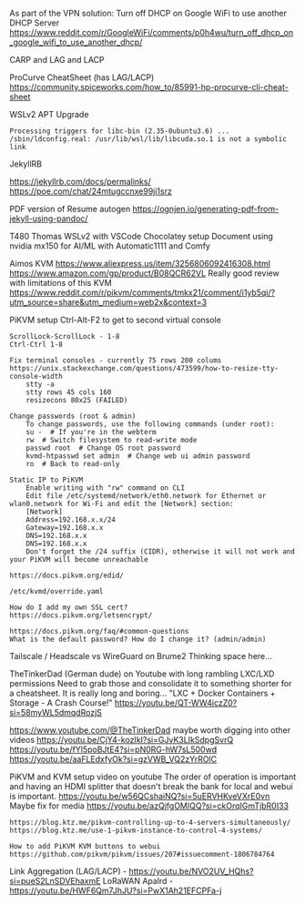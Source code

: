 As part of the VPN solution:
    Turn off DHCP on Google WiFi to use another DHCP Server
    https://www.reddit.com/r/GoogleWiFi/comments/p0h4wu/turn_off_dhcp_on_google_wifi_to_use_another_dhcp/

CARP and LAG and LACP

ProCurve CheatSheet (has LAG/LACP)
https://community.spiceworks.com/how_to/85991-hp-procurve-cli-cheat-sheet


WSLv2 APT Upgrade

```
Processing triggers for libc-bin (2.35-0ubuntu3.6) ...
/sbin/ldconfig.real: /usr/lib/wsl/lib/libcuda.so.1 is not a symbolic link
```

JekyllRB

https://jekyllrb.com/docs/permalinks/
https://poe.com/chat/24mtugccnxe99ji1srz

PDF version of Resume autogen
https://ognjen.io/generating-pdf-from-jekyll-using-pandoc/

T480 Thomas
    WSLv2 with VSCode
    Chocolatey setup
    Document using nvidia mx150 for AI/ML with Automatic1111 and Comfy

Aimos KVM
    https://www.aliexpress.us/item/3256806092416308.html
    https://www.amazon.com/gp/product/B08QCR62VL
        Really good review with limitations of this KVM
    https://www.reddit.com/r/pikvm/comments/tmkx21/comment/i1yb5qi/?utm_source=share&utm_medium=web2x&context=3

PiKVM setup
    Ctrl-Alt-F2 to get to second virtual console
    
    ScrollLock-ScrollLock - 1-8
    Ctrl-Ctrl 1-8

    Fix terminal consoles - currently 75 rows 200 colums
    https://unix.stackexchange.com/questions/473599/how-to-resize-tty-console-width
        stty -a
        stty rows 45 cols 160
        resizecons 80x25 (FAILED)

    Change passwords (root & admin)
        To change passwords, use the following commands (under root):
        su -  # If you're in the webterm
        rw  # Switch filesystem to read-write mode
        passwd root  # Change OS root password
        kvmd-htpasswd set admin  # Change web ui admin password
        ro  # Back to read-only

    Static IP to PiKVM
        Enable writing with "rw" command on CLI
        Edit file /etc/systemd/network/eth0.network for Ethernet or wlan0.network for Wi-Fi and edit the [Network] section:
        [Network]
        Address=192.168.x.x/24
        Gateway=192.168.x.x
        DNS=192.168.x.x
        DNS=192.168.x.x
        Don't forget the /24 suffix (CIDR), otherwise it will not work and your PiKVM will become unreachable

    https://docs.pikvm.org/edid/

    /etc/kvmd/override.yaml

    How do I add my own SSL cert?
    https://docs.pikvm.org/letsencrypt/

    https://docs.pikvm.org/faq/#common-questions
    What is the default password? How do I change it? (admin/admin)

Tailscale / Headscale vs WireGuard on Brume2
    Thinking space here...

TheTinkerDad (German dude) on Youtube with long rambling LXC/LXD permissions
    Need to grab those and consolidate it to something shorter
    for a cheatsheet. It is really long and boring...
    "LXC + Docker Containers + Storage - A Crash Course!"
    https://youtu.be/QT-WW4iczZ0?si=58myWL5dmqdRozjS

https://www.youtube.com/@TheTinkerDad maybe worth digging into other videos
    https://youtu.be/CjY4-kozIkI?si=GJvK3LIkSdpgSvrQ
    https://youtu.be/fYl5poBJtE4?si=pN0RG-hW7sL500wd
    https://youtu.be/aaFLEdxfyOk?si=gzVWB_VQ2zYrROlC

PiKVM and KVM setup video on youtube
    The order of operation is important and having an HDMI splitter
    that doesn't break the bank for local and webui is important.
    https://youtu.be/w56QCshaiNQ?si=5uERVHKveVXrE0vn
    Maybe fix for media https://youtu.be/azQjfgOMIQQ?si=ckOrqIGmTjbR0I33

    https://blog.ktz.me/pikvm-controlling-up-to-4-servers-simultaneously/
    https://blog.ktz.me/use-1-pikvm-instance-to-control-4-systems/

    How to add PiKVM KVM buttons to webui
    https://github.com/pikvm/pikvm/issues/207#issuecomment-1806784764


Link Aggregation (LAG/LACP) - https://youtu.be/NVO2UV_HQhs?si=pueS2LnSDVEhaxmE
LoRaWAN Apalrd - https://youtu.be/HWF6Qm7JhJU?si=PwX1Ah21EFCPFa-j
